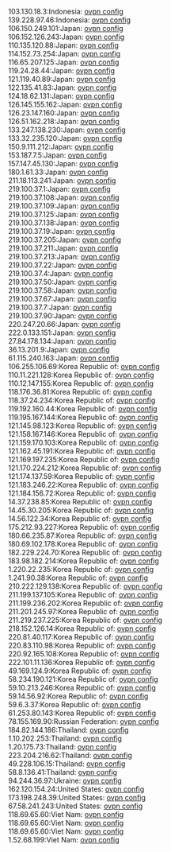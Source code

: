 103.130.18.3:Indonesia: [ovpn config](vpn/103_130_18_3.ovpn)  
139.228.97.46:Indonesia: [ovpn config](vpn/139_228_97_46.ovpn)  
106.150.249.101:Japan: [ovpn config](vpn/106_150_249_101.ovpn)  
106.152.126.243:Japan: [ovpn config](vpn/106_152_126_243.ovpn)  
110.135.120.88:Japan: [ovpn config](vpn/110_135_120_88.ovpn)  
114.152.73.254:Japan: [ovpn config](vpn/114_152_73_254.ovpn)  
116.65.207.125:Japan: [ovpn config](vpn/116_65_207_125.ovpn)  
119.24.28.44:Japan: [ovpn config](vpn/119_24_28_44.ovpn)  
121.119.40.89:Japan: [ovpn config](vpn/121_119_40_89.ovpn)  
122.135.41.83:Japan: [ovpn config](vpn/122_135_41_83.ovpn)  
124.18.62.131:Japan: [ovpn config](vpn/124_18_62_131.ovpn)  
126.145.155.162:Japan: [ovpn config](vpn/126_145_155_162.ovpn)  
126.23.147.160:Japan: [ovpn config](vpn/126_23_147_160.ovpn)  
126.51.162.218:Japan: [ovpn config](vpn/126_51_162_218.ovpn)  
133.247.138.230:Japan: [ovpn config](vpn/133_247_138_230.ovpn)  
133.32.235.120:Japan: [ovpn config](vpn/133_32_235_120.ovpn)  
150.9.111.212:Japan: [ovpn config](vpn/150_9_111_212.ovpn)  
153.187.7.5:Japan: [ovpn config](vpn/153_187_7_5.ovpn)  
157.147.45.130:Japan: [ovpn config](vpn/157_147_45_130.ovpn)  
180.1.61.33:Japan: [ovpn config](vpn/180_1_61_33.ovpn)  
211.18.113.241:Japan: [ovpn config](vpn/211_18_113_241.ovpn)  
219.100.37.1:Japan: [ovpn config](vpn/219_100_37_1.ovpn)  
219.100.37.108:Japan: [ovpn config](vpn/219_100_37_108.ovpn)  
219.100.37.109:Japan: [ovpn config](vpn/219_100_37_109.ovpn)  
219.100.37.125:Japan: [ovpn config](vpn/219_100_37_125.ovpn)  
219.100.37.138:Japan: [ovpn config](vpn/219_100_37_138.ovpn)  
219.100.37.19:Japan: [ovpn config](vpn/219_100_37_19.ovpn)  
219.100.37.205:Japan: [ovpn config](vpn/219_100_37_205.ovpn)  
219.100.37.211:Japan: [ovpn config](vpn/219_100_37_211.ovpn)  
219.100.37.213:Japan: [ovpn config](vpn/219_100_37_213.ovpn)  
219.100.37.22:Japan: [ovpn config](vpn/219_100_37_22.ovpn)  
219.100.37.4:Japan: [ovpn config](vpn/219_100_37_4.ovpn)  
219.100.37.50:Japan: [ovpn config](vpn/219_100_37_50.ovpn)  
219.100.37.58:Japan: [ovpn config](vpn/219_100_37_58.ovpn)  
219.100.37.67:Japan: [ovpn config](vpn/219_100_37_67.ovpn)  
219.100.37.7:Japan: [ovpn config](vpn/219_100_37_7.ovpn)  
219.100.37.90:Japan: [ovpn config](vpn/219_100_37_90.ovpn)  
220.247.20.66:Japan: [ovpn config](vpn/220_247_20_66.ovpn)  
222.0.133.151:Japan: [ovpn config](vpn/222_0_133_151.ovpn)  
27.84.178.134:Japan: [ovpn config](vpn/27_84_178_134.ovpn)  
36.13.201.9:Japan: [ovpn config](vpn/36_13_201_9.ovpn)  
61.115.240.163:Japan: [ovpn config](vpn/61_115_240_163.ovpn)  
106.255.106.69:Korea Republic of: [ovpn config](vpn/106_255_106_69.ovpn)  
110.11.221.128:Korea Republic of: [ovpn config](vpn/110_11_221_128.ovpn)  
110.12.147.155:Korea Republic of: [ovpn config](vpn/110_12_147_155.ovpn)  
118.176.36.81:Korea Republic of: [ovpn config](vpn/118_176_36_81.ovpn)  
118.37.24.234:Korea Republic of: [ovpn config](vpn/118_37_24_234.ovpn)  
119.192.160.44:Korea Republic of: [ovpn config](vpn/119_192_160_44.ovpn)  
119.195.167.144:Korea Republic of: [ovpn config](vpn/119_195_167_144.ovpn)  
121.145.98.123:Korea Republic of: [ovpn config](vpn/121_145_98_123.ovpn)  
121.158.167.146:Korea Republic of: [ovpn config](vpn/121_158_167_146.ovpn)  
121.159.170.103:Korea Republic of: [ovpn config](vpn/121_159_170_103.ovpn)  
121.162.45.191:Korea Republic of: [ovpn config](vpn/121_162_45_191.ovpn)  
121.169.197.235:Korea Republic of: [ovpn config](vpn/121_169_197_235.ovpn)  
121.170.224.212:Korea Republic of: [ovpn config](vpn/121_170_224_212.ovpn)  
121.174.137.59:Korea Republic of: [ovpn config](vpn/121_174_137_59.ovpn)  
121.183.246.22:Korea Republic of: [ovpn config](vpn/121_183_246_22.ovpn)  
121.184.156.72:Korea Republic of: [ovpn config](vpn/121_184_156_72.ovpn)  
14.37.238.85:Korea Republic of: [ovpn config](vpn/14_37_238_85.ovpn)  
14.45.30.205:Korea Republic of: [ovpn config](vpn/14_45_30_205.ovpn)  
14.56.122.34:Korea Republic of: [ovpn config](vpn/14_56_122_34.ovpn)  
175.212.93.227:Korea Republic of: [ovpn config](vpn/175_212_93_227.ovpn)  
180.66.235.87:Korea Republic of: [ovpn config](vpn/180_66_235_87.ovpn)  
180.69.102.178:Korea Republic of: [ovpn config](vpn/180_69_102_178.ovpn)  
182.229.224.70:Korea Republic of: [ovpn config](vpn/182_229_224_70.ovpn)  
183.98.182.214:Korea Republic of: [ovpn config](vpn/183_98_182_214.ovpn)  
1.220.22.235:Korea Republic of: [ovpn config](vpn/1_220_22_235.ovpn)  
1.241.90.38:Korea Republic of: [ovpn config](vpn/1_241_90_38.ovpn)  
210.222.129.138:Korea Republic of: [ovpn config](vpn/210_222_129_138.ovpn)  
211.199.137.105:Korea Republic of: [ovpn config](vpn/211_199_137_105.ovpn)  
211.199.236.202:Korea Republic of: [ovpn config](vpn/211_199_236_202.ovpn)  
211.201.245.97:Korea Republic of: [ovpn config](vpn/211_201_245_97.ovpn)  
211.219.237.225:Korea Republic of: [ovpn config](vpn/211_219_237_225.ovpn)  
218.152.126.14:Korea Republic of: [ovpn config](vpn/218_152_126_14.ovpn)  
220.81.40.117:Korea Republic of: [ovpn config](vpn/220_81_40_117.ovpn)  
220.83.110.98:Korea Republic of: [ovpn config](vpn/220_83_110_98.ovpn)  
220.92.165.108:Korea Republic of: [ovpn config](vpn/220_92_165_108.ovpn)  
222.101.11.136:Korea Republic of: [ovpn config](vpn/222_101_11_136.ovpn)  
49.169.124.9:Korea Republic of: [ovpn config](vpn/49_169_124_9.ovpn)  
58.234.190.121:Korea Republic of: [ovpn config](vpn/58_234_190_121.ovpn)  
59.10.213.246:Korea Republic of: [ovpn config](vpn/59_10_213_246.ovpn)  
59.14.56.92:Korea Republic of: [ovpn config](vpn/59_14_56_92.ovpn)  
59.6.3.37:Korea Republic of: [ovpn config](vpn/59_6_3_37.ovpn)  
61.253.80.143:Korea Republic of: [ovpn config](vpn/61_253_80_143.ovpn)  
78.155.169.90:Russian Federation: [ovpn config](vpn/78_155_169_90.ovpn)  
184.82.144.186:Thailand: [ovpn config](vpn/184_82_144_186.ovpn)  
1.10.202.253:Thailand: [ovpn config](vpn/1_10_202_253.ovpn)  
1.20.175.73:Thailand: [ovpn config](vpn/1_20_175_73.ovpn)  
223.204.216.62:Thailand: [ovpn config](vpn/223_204_216_62.ovpn)  
49.228.106.15:Thailand: [ovpn config](vpn/49_228_106_15.ovpn)  
58.8.136.41:Thailand: [ovpn config](vpn/58_8_136_41.ovpn)  
94.244.36.97:Ukraine: [ovpn config](vpn/94_244_36_97.ovpn)  
162.120.154.24:United States: [ovpn config](vpn/162_120_154_24.ovpn)  
173.198.248.39:United States: [ovpn config](vpn/173_198_248_39.ovpn)  
67.58.241.243:United States: [ovpn config](vpn/67_58_241_243.ovpn)  
118.69.65.60:Viet Nam: [ovpn config](vpn/118_69_65_60.ovpn)  
118.69.65.60:Viet Nam: [ovpn config](vpn/118_69_65_60.ovpn)  
118.69.65.60:Viet Nam: [ovpn config](vpn/118_69_65_60.ovpn)  
1.52.68.199:Viet Nam: [ovpn config](vpn/1_52_68_199.ovpn)  
